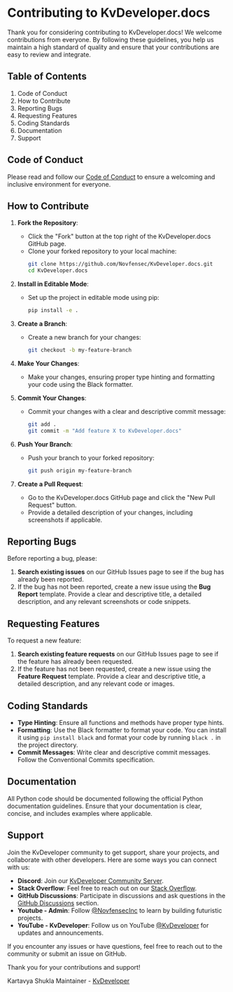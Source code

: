 # Contributing to KvDeveloper.docs

Thank you for considering contributing to KvDeveloper.docs! We welcome contributions from everyone. By following these guidelines, you help us maintain a high standard of quality and ensure that your contributions are easy to review and integrate.

## Table of Contents

1. Code of Conduct
2. How to Contribute
3. Reporting Bugs
4. Requesting Features
5. Coding Standards
6. Documentation
7. Support

## Code of Conduct

Please read and follow our [Code of Conduct](https://github.com/Novfensec/KvDeveloper.docs/blob/main/CODE_OF_CONDUCT.md) to ensure a welcoming and inclusive environment for everyone.

## How to Contribute

1. **Fork the Repository**:
   - Click the "Fork" button at the top right of the KvDeveloper.docs GitHub page.
   - Clone your forked repository to your local machine:
     ```sh
     git clone https://github.com/Novfensec/KvDeveloper.docs.git
     cd KvDeveloper.docs
     ```

2. **Install in Editable Mode**:
   - Set up the project in editable mode using pip:
     ```sh
     pip install -e .
     ```

3. **Create a Branch**:
   - Create a new branch for your changes:
     ```sh
     git checkout -b my-feature-branch
     ```

4. **Make Your Changes**:
   - Make your changes, ensuring proper type hinting and formatting your code using the Black formatter.

5. **Commit Your Changes**:
   - Commit your changes with a clear and descriptive commit message:
     ```sh
     git add .
     git commit -m "Add feature X to KvDeveloper.docs"
     ```

6. **Push Your Branch**:
   - Push your branch to your forked repository:
     ```sh
     git push origin my-feature-branch
     ```

7. **Create a Pull Request**:
   - Go to the KvDeveloper.docs GitHub page and click the "New Pull Request" button.
   - Provide a detailed description of your changes, including screenshots if applicable.

## Reporting Bugs

Before reporting a bug, please:

1. **Search existing issues** on our GitHub Issues page to see if the bug has already been reported.
2. If the bug has not been reported, create a new issue using the **Bug Report** template. Provide a clear and descriptive title, a detailed description, and any relevant screenshots or code snippets.

## Requesting Features

To request a new feature:

1. **Search existing feature requests** on our GitHub Issues page to see if the feature has already been requested.
2. If the feature has not been requested, create a new issue using the **Feature Request** template. Provide a clear and descriptive title, a detailed description, and any relevant code or images.

## Coding Standards

- **Type Hinting**: Ensure all functions and methods have proper type hints.
- **Formatting**: Use the Black formatter to format your code. You can install it using `pip install black` and format your code by running `black .` in the project directory.
- **Commit Messages**: Write clear and descriptive commit messages. Follow the Conventional Commits specification.

## Documentation

All Python code should be documented following the official Python documentation guidelines. Ensure that your documentation is clear, concise, and includes examples where applicable.

## Support

Join the KvDeveloper community to get support, share your projects, and collaborate with other developers. Here are some ways you can connect with us:

- **Discord**: Join our [KvDeveloper Community Server](https://discord.com/invite/gpubX9H8p7).
- **Stack Overflow**: Feel free to reach out on our [Stack Overflow](https://stackoverflow.com/users/16486510/novfensec).
- **GitHub Discussions**: Participate in discussions and ask questions in the [GitHub Discussions](https://github.com/Novfensec/KvDeveloper/discussions) section.
- **Youtube - Admin**: Follow [@NovfensecInc](https://youtube.com/@NovfensecInc) to learn by building futuristic projects.
- **YouTube - KvDeveloper**: Follow us on YouTube [@KvDeveloper](https://youtube.com/@KvDeveloper) for updates and announcements.

If you encounter any issues or have questions, feel free to reach out to the community or submit an issue on GitHub.

Thank you for your contributions and support!

Kartavya Shukla
Maintainer - [KvDeveloper](https://github.com/Novfensec/KvDeveloper)
